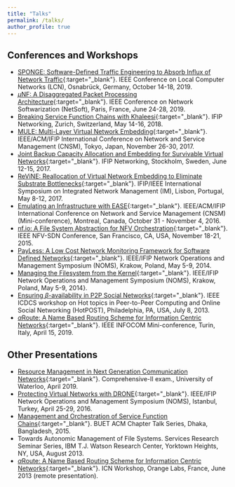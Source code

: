 ```yaml
---
title: "Talks"
permalink: /talks/
author_profile: true
---
```

## Conferences and Workshops
- [SPONGE: Software-Defined Traffic Engineering to Absorb Influx of Network Traffic](https://srcvirus.github.io/files/lcn19_sponge_slides.pdf){:target="_blank"}. IEEE Conference on Local Computer Networks (LCN), Osnabrück, Germany, October 14-18, 2019.
- [$\mu$NF: A Disaggregated Packet Processing Architecture](https://srcvirus.github.io/files/netsoft19_unf_slides.pdf){:target="_blank"}. IEEE Conference on Network Softwarization (NetSoft), Paris, France, June 24-28, 2019.
- [Breaking Service Function Chains with Khaleesi](https://srcvirus.github.io/files/networking18_khaleesi_slides.pdf){:target="_blank"}. IFIP Networking, Zurich, Switzerland, May 14-16, 2018.
- [MULE: Multi-Layer Virtual Network Embedding](https://srcvirus.github.io/files/cnsm17_mule_slides.pdf){:target="_blank"}. IEEE/ACM/IFIP International Conference on Network and Service Management (CNSM), Tokyo, Japan, November 26-30, 2017.
- [Joint Backup Capacity Allocation and Embedding for Survivable Virtual Networks](https://srcvirus.github.io/files/networking17_vnbackup_slides.pdf){:target="_blank"}. IFIP Networking, Stockholm, Sweden, June 12-15, 2017.
- [ReViNE: Reallocation of Virtual Network Embedding to Eliminate Substrate Bottlenecks](https://srcvirus.github.io/files/im2017_revine_slides.pdf){:target="_blank"}. IFIP/IEEE International Symposium on Integrated Network Management (IM), Lisbon, Portugal, May 8-12, 2017.
- [Emulating an Infrastructure with EASE](https://srcvirus.github.io/files/cnsm16_ease_slides.pdf){:target="_blank"}. IEEE/ACM/IFIP International Conference on Network and Service Management (CNSM) (Mini-conference), Montreal, Canada, October 31 - November 4, 2016.
- [nf.io: A File System Abstraction for NFV Orchestration](https://srcvirus.github.io/files/sdnnfv15_nfio_slides.pdf){:target="_blank"}. IEEE NFV-SDN Conference, San Francisco, CA, USA, November 18-21, 2015.
- [PayLess: A Low Cost Network Monitoring Framework for Software Defined Networks](https://srcvirus.github.io/files/noms14_payless_slides.pdf){:target="_blank"}. IEEE/IFIP Network Operations and Management Symposium (NOMS), Krakow, Poland, May 5-9, 2014.
- [Managing the Filesystem from the Kernel](https://srcvirus.github.io/files/noms14_autofs_slides.pdf){:target="_blank"}. IEEE/IFIP Network Operations and Management Symposium (NOMS), Krakow, Poland, May 5-9, 2014}.
- [Ensuring $\beta$-availability in P2P Social Networks](https://srcvirus.github.io/files/hotpost13_bav_slides.pdf){:target="_blank"}. IEEE ICDCS workshop on Hot topics in Peer-to-Peer Computing and Online Social Networking (HotPOST), Philadelphia, PA, USA, July 8, 2013.
- [$\alpha$Route: A Name Based Routing Scheme for Information Centric Networks](https://srcvirus.github.io/files/infocom13_aroute_slides.pdf){:target="_blank"}. IEEE INFOCOM Mini-conference, Turin, Italy, April 15, 2019. 

## Other Presentations
- [Resource Management in Next Generation Communication Networks](https://srcvirus.github.io/files/comprehensive-II.pdf){:target="_blank"}. Comprehensive-II exam., University of Waterloo, April 2019.
- [Protecting Virtual Networks with DRONE](https://srcvirus.github.io/files/noms16_drone.pdf){:target="_blank"}. IEEE/IFIP Network Operations and Management Symposium (NOMS), Istanbul, Turkey, April 25-29, 2016.
- [Management and Orchestration of Service Function Chains](https://srcvirus.github.io/files/nfv-orchestration.pdf){:target="_blank"}. BUET ACM Chapter Talk Series, Dhaka, Bangladesh, 2015.
- Towards Autonomic Management of File Systems. Services Research Seminar Series, IBM T.J. Watson Research Center, Yorktown Heights, NY, USA, August 2013.
- [$\alpha$Route: A Name Based Routing Scheme for Information Centric Networks](https://srcvirus.github.io/files/infocom13_aroute_slides.pdf){:target="_blank"}. ICN Workshop, Orange Labs, France, June 2013 (remote presentation).
